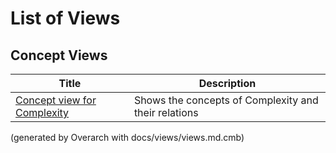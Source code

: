 # List of Views

## Concept Views
| Title | Description |
|---|---|
| [Concept view for Complexity](concept-view.md) | Shows the concepts of Complexity and their relations |


(generated by Overarch with docs/views/views.md.cmb)
